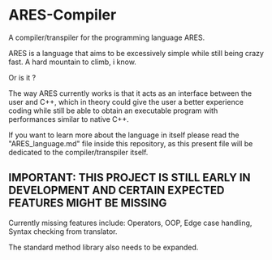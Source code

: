 # ARES-Compiler
A compiler/transpiler for the programming language ARES.


ARES is a language that aims to be excessively simple while still being crazy fast.
A hard mountain to climb, i know.

Or is it ?

The way ARES currently works is that it acts as an interface between the user and C++, which in theory could give the user a better experience coding while still be able to obtain an executable program with performances similar to native C++.

If you want to learn more about the language in itself please read the "ARES_language.md" file inside this repository, as this present file will be dedicated to the compiler/transpiler itself.

## IMPORTANT: THIS PROJECT IS STILL EARLY IN DEVELOPMENT AND CERTAIN EXPECTED FEATURES MIGHT BE MISSING

Currently missing features include: Operators, OOP, Edge case handling, Syntax checking from translator.

The standard method library also needs to be expanded.
